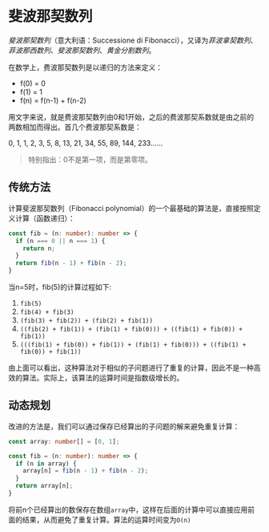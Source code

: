 # 斐波那契数列

*斐波那契数列*（意大利语：Successione di Fibonacci），又译为*菲波拿契数列*、*菲波那西数列*、*斐波那契数列*、*黄金分割数列*。

在数学上，费波那契数列是以递归的方法来定义：

- f(0) = 0
- f(1) = 1
- f(n) = f(n-1) + f(n-2)

用文字来说，就是费波那契数列由0和1开始，之后的费波那契系数就是由之前的两数相加而得出。首几个费波那契系数是：

0, 1, 1, 2, 3, 5, 8, 13, 21, 34, 55, 89, 144, 233……

> 特别指出：0不是第一项，而是第零项。

## 传统方法

计算斐波那契数列（Fibonacci polynomial）的一个最基础的算法是，直接按照定义计算（函数递归）：
```typescript
const fib = (n: number): number => {
  if (n === 0 || n === 1) {
    return n;
  }
  return fib(n - 1) + fib(n - 2);
}
```

当n=5时，fib(5)的计算过程如下:
1. `fib(5)`
2. `fib(4) + fib(3)`
3. `(fib(3) + fib(2)) + (fib(2) + fib(1))`
4. `((fib(2) + fib(1)) + (fib(1) + fib(0))) + ((fib(1) + fib(0)) + fib(1))`
5. `(((fib(1) + fib(0)) + fib(1)) + (fib(1) + fib(0))) + ((fib(1) + fib(0)) + fib(1))`

由上面可以看出，这种算法对于相似的子问题进行了重复的计算，因此不是一种高效的算法。实际上，该算法的运算时间是指数级增长的。 

## 动态规划

改进的方法是，我们可以通过保存已经算出的子问题的解来避免重复计算：

```typescript
const array: number[] = [0, 1];

const fib = (n: number): number => {
  if (n in array) {
    array[n] = fib(n - 1) + fib(n - 2);
  }
  return array[n];
}
```

将前n个已经算出的数保存在数组`array`中，这样在后面的计算中可以直接应用前面的结果，从而避免了重复计算。算法的运算时间变为`O(n)`